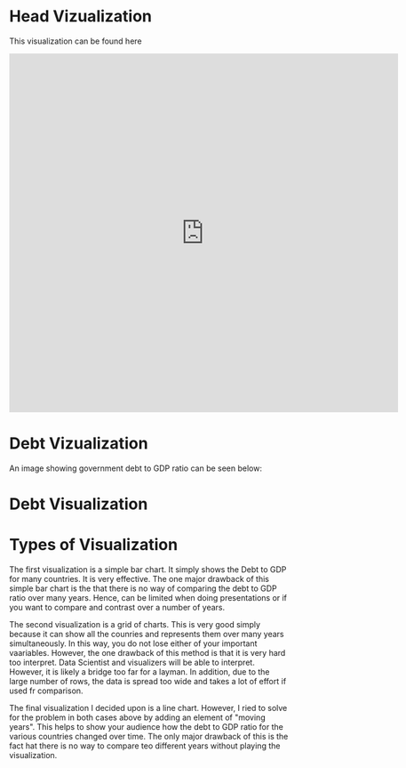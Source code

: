 # Head Vizualization

This visualization can be found here 
<iframe src="https://data.oecd.org/chart/6Bmu" width="700" height="645" style="border: 0" mozallowfullscreen="true" webkitallowfullscreen="true" allowfullscreen="true"><a href="https://data.oecd.org/chart/6Bmu" target="_blank">OECD Chart: General government debt, Total, % of GDP, Annual, 2019</a></iframe>

# Debt Vizualization

An image showing government debt to GDP ratio can be seen below:
<div class="flourish-embed flourish-chart" data-src="visualisation/8567613"><script src="https://public.flourish.studio/resources/embed.js"></script></div>

# Debt Visualization

<div class="flourish-embed flourish-chart" data-src="visualisation/8567749"><script src="https://public.flourish.studio/resources/embed.js"></script></div>

# Types of Visualization
The first visualization is a simple bar chart. It simply shows the Debt to GDP for many countries. It is very effective. The one major drawback of this simple bar chart is the that there is no way of comparing the debt to GDP ratio over many years. Hence, can be limited when doing presentations or if you want to compare and contrast over a number of years.

The second visualization is a grid of charts. This is very good simply because it can show all the counries and represents them over many years simultaneously. In this way, you do not lose either of your important vaariables. However, the one drawback of this method is that it is very hard too interpret. Data Scientist and visualizers will be able to interpret. However, it is likely a bridge too far for a layman. In addition, due to the large number of rows, the data is spread too wide and takes a lot of effort if used fr comparison.

The final visualization I decided upon is a line chart. However, I ried to solve for the problem in both cases above by adding an element of "moving years". This helps to show your audience how the debt to GDP ratio for the various countries changed over time. The only major drawback of this is the fact hat there is no way to compare teo different years without playing the visualization.
